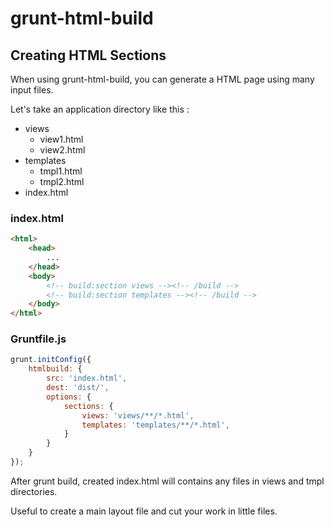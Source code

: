 ﻿# grunt-html-build

## Creating HTML Sections

When using grunt-html-build, you can generate a HTML page using many input files.

Let's take an application directory like this :

 * views
    * view1.html 
    * view2.html 
 * templates
    * tmpl1.html 
    * tmpl2.html 
 * index.html


### index.html

```html
<html>
	<head>
		...
	</head>
	<body>
		<!-- build:section views --><!-- /build -->
		<!-- build:section templates --><!-- /build -->
	</body>
</html>
```

### Gruntfile.js

```javascript
grunt.initConfig({
    htmlbuild: {
        src: 'index.html',
        dest: 'dist/',
        options: {
            sections: {
                views: 'views/**/*.html',
                templates: 'templates/**/*.html',
            }
        }
    }
});
```

After grunt build, created index.html will contains any files in views and tmpl directories.

Useful to create a main layout file and cut your work in little files.
